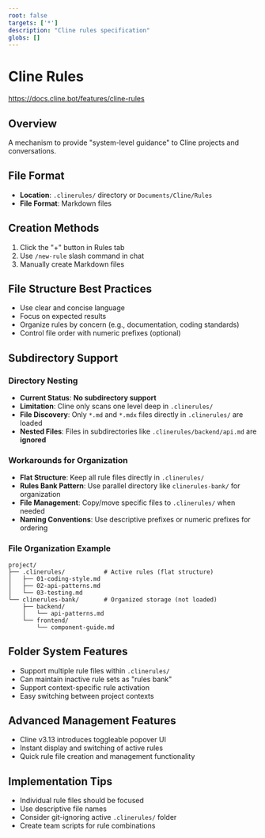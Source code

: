 ```yaml
---
root: false
targets: ['*']
description: "Cline rules specification"
globs: []
---
```


# Cline Rules

https://docs.cline.bot/features/cline-rules

## Overview
A mechanism to provide "system-level guidance" to Cline projects and conversations.

## File Format
- **Location**: `.clinerules/` directory or `Documents/Cline/Rules`
- **File Format**: Markdown files

## Creation Methods
1. Click the "+" button in Rules tab
2. Use `/new-rule` slash command in chat
3. Manually create Markdown files

## File Structure Best Practices
- Use clear and concise language
- Focus on expected results
- Organize rules by concern (e.g., documentation, coding standards)
- Control file order with numeric prefixes (optional)

## Subdirectory Support

### Directory Nesting
- **Current Status**: **No subdirectory support**
- **Limitation**: Cline only scans one level deep in `.clinerules/`
- **File Discovery**: Only `*.md` and `*.mdx` files directly in `.clinerules/` are loaded
- **Nested Files**: Files in subdirectories like `.clinerules/backend/api.md` are **ignored**

### Workarounds for Organization
- **Flat Structure**: Keep all rule files directly in `.clinerules/`
- **Rules Bank Pattern**: Use parallel directory like `clinerules-bank/` for organization
- **File Management**: Copy/move specific files to `.clinerules/` when needed
- **Naming Conventions**: Use descriptive prefixes or numeric prefixes for ordering

### File Organization Example
```
project/
├── .clinerules/           # Active rules (flat structure)
│   ├── 01-coding-style.md
│   ├── 02-api-patterns.md
│   └── 03-testing.md
└── clinerules-bank/       # Organized storage (not loaded)
    ├── backend/
    │   └── api-patterns.md
    └── frontend/
        └── component-guide.md
```

## Folder System Features
- Support multiple rule files within `.clinerules/`
- Can maintain inactive rule sets as "rules bank"
- Support context-specific rule activation
- Easy switching between project contexts

## Advanced Management Features
- Cline v3.13 introduces toggleable popover UI
- Instant display and switching of active rules
- Quick rule file creation and management functionality

## Implementation Tips
- Individual rule files should be focused
- Use descriptive file names
- Consider git-ignoring active `.clinerules/` folder
- Create team scripts for rule combinations